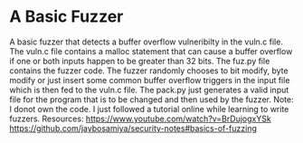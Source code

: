 # A Basic Fuzzer 
A basic fuzzer that detects a buffer overflow vulneribilty in the vuln.c file. The vuln.c file contains a malloc statement that can cause a buffer overflow if one or both inputs happen to be greater than 32 bits. The fuz.py file contains the fuzzer code. The fuzzer randomly chooses to bit modify, byte modify or just insert some common buffer overflow triggers in the input file which is then fed to the vuln.c file. The pack.py just generates a valid input file for the program that is to be changed and then used by the fuzzer. 
Note: I donot own the code. I just followed a tutorial online while learning to write fuzzers.
Resources: https://www.youtube.com/watch?v=BrDujogxYSk
           https://github.com/jaybosamiya/security-notes#basics-of-fuzzing
